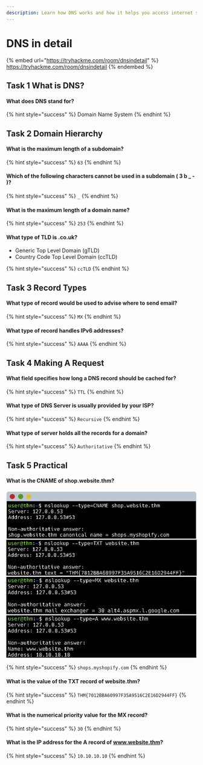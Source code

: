 ```yaml
---
description: Learn how DNS works and how it helps you access internet services.
---
```


# DNS in detail

{% embed url="https://tryhackme.com/room/dnsindetail" %}
https://tryhackme.com/room/dnsindetail
{% endembed %}

## Task 1 What is DNS?

#### What does DNS stand for?

{% hint style="success" %}
Domain Name System
{% endhint %}

## Task 2 Domain Hierarchy

#### What is the maximum length of a subdomain?

{% hint style="success" %}
`63`
{% endhint %}

#### Which of the following characters cannot be used in a subdomain ( 3 b \_ - )?

{% hint style="success" %}
`_`
{% endhint %}

#### What is the maximum length of a domain name?

{% hint style="success" %}
`253`
{% endhint %}

#### What type of TLD is .co.uk?

* Generic Top Level Domain (gTLD)
* Country Code Top Level Domain (ccTLD)

{% hint style="success" %}
`ccTLD`
{% endhint %}

## Task 3 Record Types

#### What type of record would be used to advise where to send email?

{% hint style="success" %}
`MX`
{% endhint %}

#### What type of record handles IPv6 addresses?

{% hint style="success" %}
`AAAA`
{% endhint %}

## Task 4 Making A Request

#### What field specifies how long a DNS record should be cached for?

{% hint style="success" %}
`TTL`
{% endhint %}

#### What type of DNS Server is usually provided by your ISP?

{% hint style="success" %}
`Recursive`
{% endhint %}

#### What type of server holds all the records for a domain?

{% hint style="success" %}
`Authoritative`
{% endhint %}

## Task 5 Practical

#### What is the CNAME of shop.website.thm?

![](<../../.gitbook/assets/Screenshot from 2022-03-26 08-26-23.png>) ![](<../../.gitbook/assets/Screenshot from 2022-03-26 08-26-57.png>) ![](<../../.gitbook/assets/Screenshot from 2022-03-26 08-27-40.png>) ![](<../../.gitbook/assets/Screenshot from 2022-03-26 08-28-05.png>)

{% hint style="success" %}
`shops.myshopify.com`
{% endhint %}

#### What is the value of the TXT record of website.thm?

{% hint style="success" %}
`THM{7012BBA60997F35A9516C2E16D2944FF}`
{% endhint %}

#### What is the numerical priority value for the MX record?

{% hint style="success" %}
`30`
{% endhint %}

#### What is the IP address for the A record of www.website.thm?

{% hint style="success" %}
`10.10.10.10`
{% endhint %}

